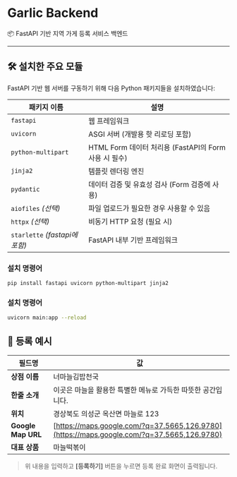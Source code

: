 # Garlic Backend

📦 FastAPI 기반 지역 가게 등록 서비스 백엔드

---

## 🛠️ 설치한 주요 모듈

FastAPI 기반 웹 서버를 구동하기 위해 다음 Python 패키지들을 설치하였습니다:

| 패키지 이름           | 설명 |
|------------------------|------|
| `fastapi`              | 웹 프레임워크 |
| `uvicorn`              | ASGI 서버 (개발용 핫 리로딩 포함) |
| `python-multipart`     | HTML Form 데이터 처리용 (FastAPI의 Form 사용 시 필수) |
| `jinja2`               | 템플릿 렌더링 엔진 |
| `pydantic`             | 데이터 검증 및 유효성 검사 (Form 검증에 사용) |
| `aiofiles` *(선택)*    | 파일 업로드가 필요한 경우 사용할 수 있음 |
| `httpx` *(선택)*       | 비동기 HTTP 요청 (필요 시) |
| `starlette` *(fastapi에 포함)* | FastAPI 내부 기반 프레임워크 |

### 설치 명령어
```bash
pip install fastapi uvicorn python-multipart jinja2
```

### 설치 명령어
```bash
uvicorn main:app --reload
```

## 📝 등록 예시

| 필드명           | 값 |
|------------------|-----|
| **상점 이름**     | 너마늘김밥천국 |
| **한줄 소개**     | 이곳은 마늘을 활용한 특별한 메뉴로 가득한 따뜻한 공간입니다. |
| **위치**          | 경상북도 의성군 옥산면 마늘로 123 |
| **Google Map URL** | [https://maps.google.com/?q=37.5665,126.9780](https://maps.google.com/?q=37.5665,126.9780) |
| **대표 상품**     | 마늘떡볶이 |

> 위 내용을 입력하고 **[등록하기]** 버튼을 누르면 등록 완료 화면이 출력됩니다.
